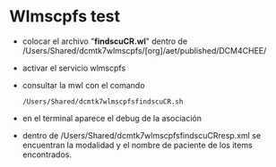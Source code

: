 # Wlmscpfs test

- colocar el archivo "**findscuCR.wl**" dentro de /Users/Shared/dcmtk7wlmscpfs/[org]/aet/published/DCM4CHEE/

- activar el servicio wlmscpfs

- consultar la mwl con el comando

  ```
  /Users/Shared/dcmtk7wlmscpfsfindscuCR.sh
  ```

  

- en el terminal aparece el debug de la asociación
- dentro de /Users/Shared/dcmtk7wlmscpfsfindscuCRresp.xml se encuentran la modalidad y el nombre de paciente de los items encontrados.